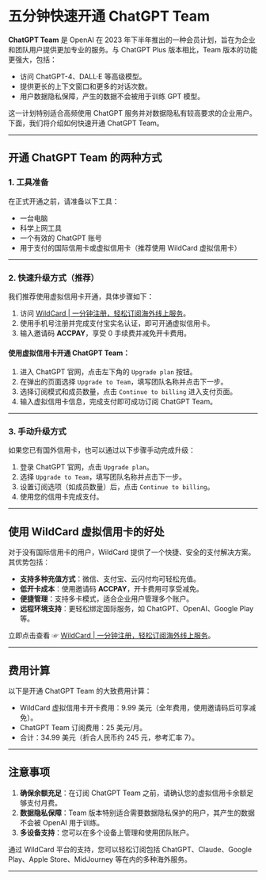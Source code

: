 # 五分钟快速开通 ChatGPT Team

**ChatGPT Team** 是 OpenAI 在 2023 年下半年推出的一种会员计划，旨在为企业和团队用户提供更加专业的服务。与 ChatGPT Plus 版本相比，Team 版本的功能更强大，包括：

- 访问 ChatGPT-4、DALL·E 等高级模型。
- 提供更长的上下文窗口和更多的对话次数。
- 用户数据隐私保障，产生的数据不会被用于训练 GPT 模型。

这一计划特别适合高频使用 ChatGPT 服务并对数据隐私有较高要求的企业用户。下面，我们将介绍如何快速开通 ChatGPT Team。

---

## 开通 ChatGPT Team 的两种方式

### 1. 工具准备

在正式开通之前，请准备以下工具：

- 一台电脑
- 科学上网工具
- 一个有效的 ChatGPT 账号
- 用于支付的国际信用卡或虚拟信用卡（推荐使用 WildCard 虚拟信用卡）


---

### 2. 快速升级方式（推荐）

我们推荐使用虚拟信用卡开通，具体步骤如下：

1. 访问 [WildCard | 一分钟注册，轻松订阅海外线上服务](https://bit.ly/bewildcard)。
2. 使用手机号注册并完成支付宝实名认证，即可开通虚拟信用卡。
3. 输入邀请码 **ACCPAY**，享受 0 手续费并减免开卡费用。

#### 使用虚拟信用卡开通 ChatGPT Team：

1. 进入 ChatGPT 官网，点击左下角的 `Upgrade plan` 按钮。
2. 在弹出的页面选择 `Upgrade to Team`，填写团队名称并点击下一步。
3. 选择订阅模式和成员数量，点击 `Continue to billing` 进入支付页面。
4. 输入虚拟信用卡信息，完成支付即可成功订阅 ChatGPT Team。

---

### 3. 手动升级方式

如果您已有国外信用卡，也可以通过以下步骤手动完成升级：

1. 登录 ChatGPT 官网，点击 `Upgrade plan`。
2. 选择 `Upgrade to Team`，填写团队名称并点击下一步。
3. 设置订阅选项（如成员数量）后，点击 `Continue to billing`。
4. 使用您的信用卡完成支付。

---

## 使用 WildCard 虚拟信用卡的好处

对于没有国际信用卡的用户，WildCard 提供了一个快捷、安全的支付解决方案。其优势包括：

- **支持多种充值方式**：微信、支付宝、云闪付均可轻松充值。
- **低开卡成本**：使用邀请码 **ACCPAY**，开卡费用可享受减免。
- **便捷管理**：支持多卡模式，适合企业用户管理多个账户。
- **远程环境支持**：更轻松绑定国际服务，如 ChatGPT、OpenAI、Google Play 等。

立即点击查看 ☞ [WildCard | 一分钟注册，轻松订阅海外线上服务](https://bit.ly/bewildcard)。

---

## 费用计算

以下是开通 ChatGPT Team 的大致费用计算：

- WildCard 虚拟信用卡开卡费用：9.99 美元（全年费用，使用邀请码后可享减免）。
- ChatGPT Team 订阅费用：25 美元/月。
- 合计：34.99 美元（折合人民币约 245 元，参考汇率 7）。

---

## 注意事项

1. **确保余额充足**：在订阅 ChatGPT Team 之前，请确认您的虚拟信用卡余额足够支付月费。
2. **数据隐私保障**：Team 版本特别适合需要数据隐私保护的用户，其产生的数据不会被 OpenAI 用于训练。
3. **多设备支持**：您可以在多个设备上管理和使用团队账户。

通过 WildCard 平台的支持，您可以轻松订阅包括 ChatGPT、Claude、Google Play、Apple Store、MidJourney 等在内的多种海外服务。

---

